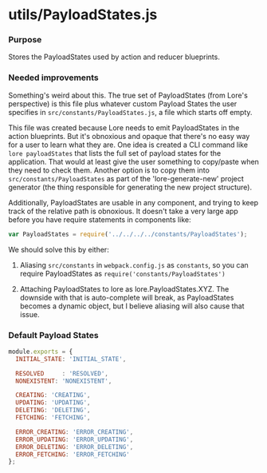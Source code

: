 # utils/PayloadStates.js

### Purpose

Stores the PayloadStates used by action and reducer blueprints.

### Needed improvements

Something's weird about this.  The true set of PayloadStates (from Lore's perspective) is this file plus whatever
custom Payload States the user specifies in `src/constants/PayloadStates.js`, a file which starts off empty.

This file was created because Lore needs to emit PayloadStates in the action blueprints.  But it's obnoxious and opaque
that there's no easy way for a user to learn what they are.  One idea is created a CLI command like `lore payloadStates`
that lists the full set of payload states for the application.  That would at least give the user something to 
copy/paste when they need to check them.  Another option is to copy them into `src/constants/PayloadStates` as part of
the 'lore-generate-new' project generator (the thing responsible for generating the new project structure).

Additionally, PayloadStates are usable in any component, and trying to keep track of the relative path is obnoxious. It
doesn't take a very large app before you have require statements in components like:

```js
var PayloadStates = require('../../../../constants/PayloadStates');
```

We should solve this by either:

1. Aliasing `src/constants` in `webpack.config.js` as `constants`, so you can require PayloadStates as 
`require('constants/PayloadStates')`

2. Attaching PayloadStates to lore as lore.PayloadStates.XYZ.  The downside with that is auto-complete will break, as
PayloadStates becomes a dynamic object, but I believe aliasing will also cause that issue.

### Default Payload States

```js
module.exports = {
  INITIAL_STATE: 'INITIAL_STATE',

  RESOLVED     : 'RESOLVED',
  NONEXISTENT: 'NONEXISTENT',

  CREATING: 'CREATING',
  UPDATING: 'UPDATING',
  DELETING: 'DELETING',
  FETCHING: 'FETCHING',

  ERROR_CREATING: 'ERROR_CREATING',
  ERROR_UPDATING: 'ERROR_UPDATING',
  ERROR_DELETING: 'ERROR_DELETING',
  ERROR_FETCHING: 'ERROR_FETCHING'
};
```
